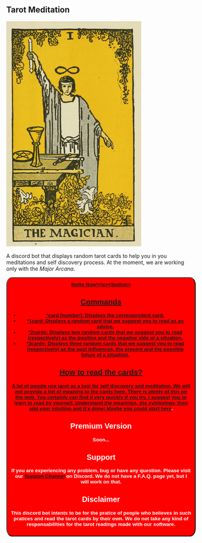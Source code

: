 ## Tarot Meditation

<img src='https://raw.githubusercontent.com/AlmirPaulo/TarotMeditation/main/cards/1.png'>

A discord bot that displays random tarot cards to help you in you meditations and self discovery process.
At the moment, we are working only with the *Major Arcana*.

<button style='padding:2%;color:white;font-weight:bold;background:red;border-radius:3%'><a href='https://discord.com/api/oauth2/authorize?client_id=818932139994775563&permissions=44032&scope=bot'>Invite Now!<\a><\button>

## Commands 

* **\*card [number]**: Displays the correspondent card. 
* **\*1card**: Displays a random card that we suggest you to read as an advice. 
* **\*2cards**: Displays two random cards that we suggest you to read (respectively) as the positive and the negative side of a situation. 
* **\*3cards**: Displays three random cards that we suggest you to read (respectively) as the past influences, the present and the possible future of a situation. 

## How to read the cards?

A lot of people use tarot as a tool for self discovery and meditation. We will not provide a list of meaning to the cards here. There is plenty of this on the web. You certainly can find it very quickly if you try. I suggest you to learn to read by yourself. Understand the meanings, the symbology, then add your intuition and it's done! Maybe you could start [here](http://learntarot.com/).

## Premium Version

Soon...

## Support

If you are experiencing any problem, bug or have any question. Please visit our [Support Channel](https://discord.gg/4sutReEVE8) on Discord. We do not have a  F.A.Q. page yet, but I will work on that. 

## Disclaimer 

This discord bot intents to be for the pratice of people who believes in such pratices and read the tarot cards by their own. We do not take any kind of responsabilities for the tarot readings made with our software. 

